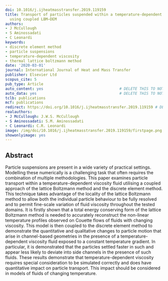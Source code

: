 ```yaml
---
doi: 10.1016/j.ijheatmasstransfer.2019.119159
title: Transport of particles suspended within a temperature-dependent viscosity fluid
  using coupled LBM–DEM
authors:
- J McCullough
- S Aminossadati
- C Leonardi
keywords:
- discrete element method
- particle suspensions
- temperature-dependent viscosity
- thermal lattice boltzmann method
date: '2020-03-01'
journal: International Journal of Heat and Mass Transfer
publisher: Elsevier Ltd
scopus_cite: 5
pub_type: Article
auto_content: yes                                  # DELETE THIS TO NOT AUTO GENERATE CONTENT
auto_data: yes                                     # DELETE THIS TO NOT AUTO GENERATE METADATA
tclb: publications
mcf: publications
redirect: https://doi.org/10.1016/j.ijheatmasstransfer.2019.119159 # DELETE THIS TO NOT REDIRECT
realauthors:
- J McCullough: J.W.S. McCullough
- S Aminossadati: S.M. Aminossadati
- C Leonardi: C.R. Leonardi
image: /img/doi/10.1016/j.ijheatmasstransfer.2019.119159/firstpage.png
showonlyimage: yes
---
```



## Abstract
Particle suspensions are present in a wide variety of practical settings. Modelling these numerically is a challenging task that often requires the combination of multiple methodologies. This paper examines particle transport within a temperature-dependent viscosity fluid utilising a coupled approach of the lattice Boltzmann method and the discrete element method. This technique takes advantage of the locality of the lattice Boltzmann method to allow both the individual particle behaviour to be fully resolved and to permit fine-scale variation of fluid viscosity throughout the tested domains. It is firstly shown that a total energy conserving form of the lattice Boltzmann method is needed to accurately reconstruct the non-linear temperature profiles observed on Couette flows of fluids with changing viscosity. This model is then coupled to the discrete element method to demonstrate the quantitative and qualitative changes to particle motion that arise in channel-based geometries in the presence of a temperature-dependent viscosity fluid exposed to a constant temperature gradient. In particular, it is demonstrated that the particles settled faster in such and appear less likely to deviate into side channels in the presence of such fluids. These results demonstrate that temperature-dependent viscosity requires special consideration to be simulated correctly and does have quantitative impact on particle transport. This impact should be considered in models of fluids of changing temperature.
